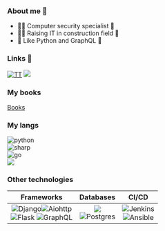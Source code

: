 ### About me 👋
- 🕵️‍♂️ Computer security specialist 🔐
- 🐱‍💻 Raising IT in construction field 🌉
- 🐍 Like Python and GraphQL 🌌

### Links 🔗

<a href="https://www.tiktok.com/@_vodkar">![TT](https://img.shields.io/badge/TikTok-FFFFFF?style=for-the-badge&logo=TikTok&logoWidth=0&logoColor=black)</a>
<a href="https://leetcode.com/vodkar/">![](https://img.shields.io/badge/LeetCode-FFFFFF?style=for-the-badge&logo=leetcode&logoWidth=0)</a>

### My books

[Books](BOOKS.md)

### My langs

![python](https://img.shields.io/badge/python-Middle+-important?&style=for-the-badge&logo=python&labelColor=FFFFFF)
<br>
![sharp](https://img.shields.io/badge/CSharp-Junior+-success?style=for-the-badge&logo=csharp&labelColor=FFFFFF&logoColor=642076)
<br>
![go](https://img.shields.io/badge/golang-Junior-success?&style=for-the-badge&logo=go&labelColor=FFFFFF)
<br>
![](https://img.shields.io/badge/JavaScript-Junior-success?&style=for-the-badge&logo=JavaScript&labelColor=FFFFFF)

### Other technologies

| Frameworks | Databases | CI/CD |
| :---: | :---: | :---: |
| ![Django](https://img.shields.io/badge/Django-092D1F?style=for-the-badge&logo=django&labelColor=FFFFFF&logoColor=092D1F)![Aiohttp](https://img.shields.io/badge/aiohttp-285BB5?style=for-the-badge&logo=aiohttp&labelColor=FFFFFF&logoColor=285BB5)<br>![Flask](https://img.shields.io/badge/Flask-333333?style=for-the-badge&logo=flask&labelColor=FFFFFF&logoColor=333333) ![GraphQL](https://img.shields.io/badge/GraphQL-DE33A6?style=for-the-badge&logo=graphql&labelColor=FFFFFF&logoColor=DE33A6) | ![](https://img.shields.io/badge/MongoDb-47A248?style=for-the-badge&logo=mongodb&labelColor=FFFFFF&logoColor=47A248)<br>![Postgres](https://img.shields.io/badge/PostgreS-31648C?style=for-the-badge&logo=postgresql&labelColor=FFFFFF&logoColor=31648C) | ![Jenkins](https://img.shields.io/badge/Jenkins-CC3631?style=for-the-badge&logo=Jenkins&labelColor=FFFFFF&logoColor=CC3631)<br>![Ansible](https://img.shields.io/badge/Ansible-191817?style=for-the-badge&logo=Ansible&labelColor=FFFFFF&logoColor=191817)  |

